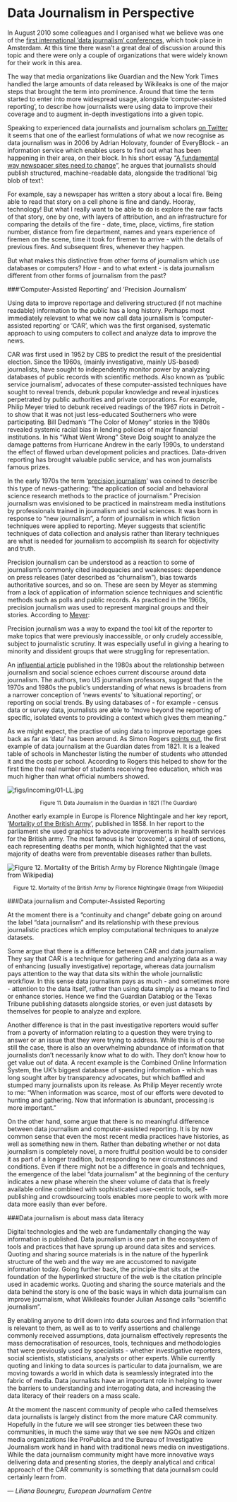 # Data Journalism in Perspective

In August 2010 some colleagues and I organised what we believe was one of the [first international ‘data journalism’ conferences](http://blogs.journalism.co.uk/2010/08/26/ddj-reasons-to-cheer-from-amsterdams-data-driven-journalism-conference/), which took place in Amsterdam. At this time there wasn’t a great deal of discussion around this topic and there were only a couple of organizations that were widely known for their work in this area.

The way that media organizations like Guardian and the New York Times handled the large amounts of data released by Wikileaks is one of the major steps that brought the term into prominence. Around that time the term started to enter into more widespread usage, alongside ‘computer-assisted reporting’, to describe how journalists were using data to improve their coverage and to augment in-depth investigations into a given topic.

Speaking to experienced data journalists and journalism scholars [on Twitter](https://twitter.com/#!/smfrogers/status/108238296685096961) it seems that one of the earliest formulations of what we now recognise as data journalism was in 2006 by Adrian Holovaty, founder of EveryBlock - an information service which enables users to find out what has been happening in their area, on their block. In his short essay “[A fundamental way newspaper sites need to change](http://www.holovaty.com/writing/fundamental-change/)”, he argues that journalists should publish structured, machine-readable data, alongside the traditional ‘big blob of text’:

For example, say a newspaper has written a story about a local fire. Being able to read that story on a cell phone is fine and dandy. Hooray, technology! But what I really want to be able to do is explore the raw facts of that story, one by one, with layers of attribution, and an infrastructure for comparing the details of the fire - date, time, place, victims, fire station number, distance from fire department, names and years experience of firemen on the scene, time it took for firemen to arrive - with the details of previous fires. And subsequent fires, whenever they happen.

But what makes this distinctive from other forms of journalism which use databases or computers? How - and to what extent - is data journalism different from other forms of journalism from the past?

###‘Computer-Assisted Reporting’ and ‘Precision Journalism’

Using data to improve reportage and delivering structured (if not machine readable) information to the public has a long history. Perhaps most immediately relevant to what we now call data journalism is ‘computer-assisted reporting’ or ‘CAR’, which was the first organised, systematic approach to using computers to collect and analyze data to improve the news.

CAR was first used in 1952 by CBS to predict the result of the presidential election. Since the 1960s, (mainly investigative, mainly US-based) journalists, have sought to independently monitor power by analyzing databases of public records with scientific methods. Also known as ‘public service journalism’, advocates of these computer-assisted techniques have sought to reveal trends, debunk popular knowledge and reveal injustices perpetrated by public authorities and private corporations. For example, Philip Meyer tried to debunk received readings of the 1967 riots in Detroit - to show that it was not just less-educated Southerners who were participating. Bill Dedman’s “The Color of Money” stories in the 1980s revealed systemic racial bias in lending policies of major financial institutions. In his “What Went Wrong” Steve Doig sought to analyze the damage patterns from Hurricane Andrew in the early 1990s, to understand the effect of flawed urban development policies and practices. Data-driven reporting has brought valuable public service, and has won journalists famous prizes.

In the early 1970s the term ‘[precision journalism](http://www.unc.edu/~pmeyer/book/Chapter1.htm)’ was coined to describe this type of news-gathering: “the application of social and behavioral science research methods to the practice of journalism.” Precision journalism was envisioned to be practiced in mainstream media institutions by professionals trained in journalism and social sciences. It was born in response to “new journalism”, a form of journalism in which fiction techniques were applied to reporting. Meyer suggests that scientific techniques of data collection and analysis rather than literary techniques are what is needed for journalism to accomplish its search for objectivity and truth.

Precision journalism can be understood as a reaction to some of journalism’s commonly cited inadequacies and weaknesses: dependence on press releases (later described as “churnalism”), bias towards authoritative sources, and so on. These are seen by Meyer as stemming from a lack of application of information science techniques and scientific methods such as polls and public records. As practiced in the 1960s, precision journalism was used to represent marginal groups and their stories. According to [Meyer](http://www.unc.edu/~pmeyer/book/Chapter10.htm):

Precision journalism was a way to expand the tool kit of the reporter to make topics that were previously inaccessible, or only crudely accessible, subject to journalistic scrutiny. It was especially useful in giving a hearing to minority and dissident groups that were struggling for representation.

An [influential article](http://poq.oxfordjournals.org/content/44/4/477.full.pdf) published in the 1980s about the relationship between journalism and social science echoes current discourse around data journalism. The authors, two US journalism professors, suggest that in the 1970s and 1980s the public’s understanding of what news is broadens from a narrower conception of ‘news events’ to ‘situational reporting’, or reporting on social trends. By using databases of - for example - census data or survey data, journalists are able to “move beyond the reporting of specific, isolated events to providing a context which gives them meaning.”

As we might expect, the practise of using data to improve reportage goes back as far as ‘data’ has been around. As Simon Rogers [points out](http://www.guardian.co.uk/news/datablog/2012/jan/06/facts-sacred-guardian-shorts-ebook), the first example of data journalism at the Guardian dates from 1821. It is a leaked table of schools in Manchester listing the number of students who attended it and the costs per school. According to Rogers this helped to show for the first time the real number of students receiving free education, which was much higher than what official numbers showed.

![figs/incoming/01-LL.jpg](http://datajournalismhandbook.org/1.0/en/figs/incoming/01-LL.jpg "Figure 11. Data Journalism in the Guardian in 1821 (The Guardian)")

<center><small>Figure 11. Data Journalism in the Guardian in 1821 (The Guardian)</small></center>

Another early example in Europe is Florence Nightingale and her key report, ‘[Mortality of the British Army](http://archive.org/stream/mortalityofbriti00lond#page/n3/mode/2up)’, published in 1858. In her report to the parliament she used graphics to advocate improvements in health services for the British army. The most famous is her ‘coxcomb’, a spiral of sections, each representing deaths per month, which highlighted that the vast majority of deaths were from preventable diseases rather than bullets.

![](http://datajournalismhandbook.org/1.0/en/figs/incoming/01-MM.jpg "Figure 12. Mortality of the British Army by Florence Nightingale (Image from Wikipedia)")

<center><small>Figure 12. Mortality of the British Army by Florence Nightingale (Image from Wikipedia)</small></center>

###Data journalism and Computer-Assisted Reporting

At the moment there is a “continuity and change” debate going on around the label “data journalism” and its relationship with these previous journalistic practices which employ computational techniques to analyze datasets.

Some argue that there is a difference between CAR and data journalism. They say that CAR is a technique for gathering and analyzing data as a way of enhancing (usually investigative) reportage, whereas data journalism pays attention to the way that data sits within the whole journalistic workflow. In this sense data journalism pays as much - and sometimes more - attention to the data itself, rather than using data simply as a means to find or enhance stories. Hence we find the Guardian Datablog or the Texas Tribune publishing datasets alongside stories, or even just datasets by themselves for people to analyze and explore.

Another difference is that in the past investigative reporters would suffer from a poverty of information relating to a question they were trying to answer or an issue that they were trying to address. While this is of course still the case, there is also an overwhelming abundance of information that journalists don’t necessarily know what to do with. They don’t know how to get value out of data. A recent example is the Combined Online Information System, the UK’s biggest database of spending information - which was long sought after by transparency advocates, but which baffled and stumped many journalists upon its release. As Philip Meyer recently wrote to me: “When information was scarce, most of our efforts were devoted to hunting and gathering. Now that information is abundant, processing is more important.”

On the other hand, some argue that there is no meaningful difference between data journalism and computer-assisted reporting. It is by now common sense that even the most recent media practices have histories, as well as something new in them. Rather than debating whether or not data journalism is completely novel, a more fruitful position would be to consider it as part of a longer tradition, but responding to new circumstances and conditions. Even if there might not be a difference in goals and techniques, the emergence of the label “data journalism” at the beginning of the century indicates a new phase wherein the sheer volume of data that is freely available online combined with sophisticated user-centric tools, self-publishing and crowdsourcing tools enables more people to work with more data more easily than ever before.

###Data journalism is about mass data literacy

Digital technologies and the web are fundamentally changing the way information is published. Data journalism is one part in the ecosystem of tools and practices that have sprung up around data sites and services. Quoting and sharing source materials is in the nature of the hyperlink structure of the web and the way we are accustomed to navigate information today. Going further back, the principle that sits at the foundation of the hyperlinked structure of the web is the citation principle used in academic works. Quoting and sharing the source materials and the data behind the story is one of the basic ways in which data journalism can improve journalism, what Wikileaks founder Julian Assange calls “scientific journalism”.

By enabling anyone to drill down into data sources and find information that is relevant to them, as well as to to verify assertions and challenge commonly received assumptions, data journalism effectively represents the mass democratisation of resources, tools, techniques and methodologies that were previously used by specialists - whether investigative reporters, social scientists, statisticians, analysts or other experts. While currently quoting and linking to data sources is particular to data journalism, we are moving towards a world in which data is seamlessly integrated into the fabric of media. Data journalists have an important role in helping to lower the barriers to understanding and interrogating data, and increasing the data literacy of their readers on a mass scale.

At the moment the nascent community of people who called themselves data journalists is largely distinct from the more mature CAR community. Hopefully in the future we will see stronger ties between these two communities, in much the same way that we see new NGOs and citizen media organizations like ProPublica and the Bureau of Investigative Journalism work hand in hand with traditional news media on investigations. While the data journalism community might have more innovative ways delivering data and presenting stories, the deeply analytical and critical approach of the CAR community is something that data journalism could certainly learn from.

— *Liliana Bounegru, European Journalism Centre*
